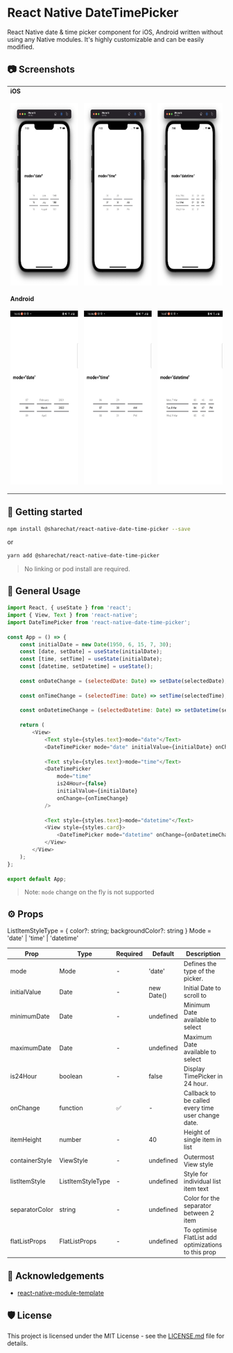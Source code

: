 # React Native DateTimePicker

React Native date & time picker component for iOS, Android written without using any Native modules. It's highly customizable and can be easily modified.

## :camera: Screenshots

<table>
  <tr><td colspan=2><strong>iOS</strong></td></tr>
  <tr>
    <td><p align="center"><img src="./.github/images/ios_date.png" height="420"/></p></td>
    <td><p align="center"><img src="./.github/images/ios_time.png" height="420"/></p></td>
    <td><p align="center"><img src="./.github/images/ios_datetime.png" height="420"/></p></td>
  </tr>
  <tr><td colspan=2><strong>Android</strong></td></tr>
  <tr>
    <td><p align="center"><img src="./.github/images/android_date.png" height="400"/></p></td>
    <td><p align="center"><img src="./.github/images/android_time.png" height="400"/></p></td>
    <td><p align="center"><img src="./.github/images/android_datetime.png" height="400"/></p></td>
  </tr>
</table>

## 📲 Getting started

```bash
npm install @sharechat/react-native-date-time-picker --save
```

or

```bash
yarn add @sharechat/react-native-date-time-picker
```

> No linking or pod install are required.

## 📝 General Usage

```js
import React, { useState } from 'react';
import { View, Text } from 'react-native';
import DateTimePicker from 'react-native-date-time-picker';

const App = () => {
    const initialDate = new Date(1950, 6, 15, 7, 30);
    const [date, setDate] = useState(initialDate);
    const [time, setTime] = useState(initialDate);
    const [datetime, setDatetime] = useState();

    const onDateChange = (selectedDate: Date) => setDate(selectedDate);

    const onTimeChange = (selectedTime: Date) => setTime(selectedTime);

    const onDatetimeChange = (selectedDatetime: Date) => setDatetime(selectedDatetime);

    return (
        <View>
            <Text style={styles.text}>mode="date"</Text>
            <DateTimePicker mode="date" initialValue={initialDate} onChange={onDateChange} />

            <Text style={styles.text}>mode="time"</Text>
            <DateTimePicker
                mode="time"
                is24Hour={false}
                initialValue={initialDate}
                onChange={onTimeChange}
            />

            <Text style={styles.text}>mode="datetime"</Text>
            <View style={styles.card}>
                <DateTimePicker mode="datetime" onChange={onDatetimeChange} />
            </View>
        </View>
    );
};

export default App;
```

> Note: `mode` change on the fly is not supported

## ⚙️ Props

ListItemStyleType = { color?: string; backgroundColor?: string }
Mode = 'date' | 'time' | 'datetime'

| Prop           | Type              | Required | Default    | Description                                         |
| -------------- | ----------------- | -------- | ---------- | --------------------------------------------------- |
| mode           | Mode              | -        | 'date'     | Defines the type of the picker.                     |
| initialValue   | Date              | -        | new Date() | Initial Date to scroll to                           |
| minimumDate    | Date              | -        | undefined  | Minimum Date available to select                    |
| maximumDate    | Date              | -        | undefined  | Maximum Date available to select                    |
| is24Hour       | boolean           | -        | false      | Display TimePicker in 24 hour.                      |
| onChange       | function          | ✅       | -          | Callback to be called every time user change date.  |
| itemHeight     | number            | -        | 40         | Height of single item in list                       |
| containerStyle | ViewStyle         | -        | undefined  | Outermost View style                                |
| listItemStyle  | ListItemStyleType | -        | undefined  | Style for individual list item text                 |
| separatorColor | string            | -        | undefined  | Color for the separator between 2 item              |
| flatListProps  | FlatListProps     | -        | undefined  | To optimise FlatList add optimizations to this prop |

## 📣 Acknowledgements

-   [react-native-module-template](https://github.com/demchenkoalex/react-native-module-template)

## 🛡 License

This project is licensed under the MIT License - see the [LICENSE.md](LICENSE.md) file for details.
